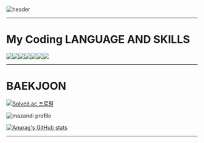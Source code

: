 ![header](https://capsule-render.vercel.app/api?type=waving&color=000000&height=180&section=header&text="SpazzHyunJun"&fontSize=70&fontColor=FFFFFF)

---

# **My Coding LANGUAGE AND SKILLS**

<img src="https://img.shields.io/badge/HTML5-FFFFFF?style=flat&logo=HTML5&logoColor=black"/><img src="https://img.shields.io/badge/HTML Academy-FFFFFF?style=flat&logo=HTML5&logoColor=black"/><img src="https://img.shields.io/badge/JavaScript-FFFFFF?style=flat&logo=HTML5&logoColor=black"/><img src="https://img.shields.io/badge/Unity-FFFFFF?style=flat&logo=Unity&logoColor=black"/><img src="https://img.shields.io/badge/Adobe Premiere Pro-FFFFFF?style=flat&logo=Adobe Premiere Pro&logoColor=black"/><img src="https://img.shields.io/badge/CSS3-FFFFFF?style=flat&logo=CSS3&logoColor=black"/><img src="https://img.shields.io/badge/Python-FFFFFF?style=flat&logo=Python&logoColor=black"/>

---


# **BAEKJOON**


[![Solved.ac
프로필](http://mazassumnida.wtf/api/v2/generate_badge?boj=lanlaria)](https://solved.ac/lanlaria)

![mazandi profile](http://mazandi.herokuapp.com/api?handle=lanlaria&theme=dark)

[![Anurag's GitHub stats](https://github-readme-stats.vercel.app/api?username=spazzhyunjun)](https://github.com/spazzhyunjun/github-readme-stats)

---
